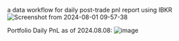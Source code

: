 a data workflow for daily post-trade pnl report using IBKR
![Screenshot from 2024-08-01 09-57-38](https://github.com/user-attachments/assets/580d9534-c100-4de6-a79a-f25add5ea60b)



Portfolio Daily PnL as of 2024.08.08:
![image](https://github.com/user-attachments/assets/89269af0-caca-48ad-a094-3bf5e6882164)











